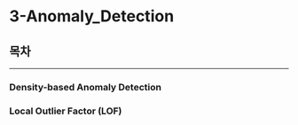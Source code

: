 # 3-Anomaly_Detection

## 목차
___
### Density-based Anomaly Detection
### Local Outlier Factor (LOF) 
